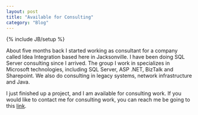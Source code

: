 ```yaml
---
layout: post
title: "Available for Consulting"
category: "Blog"
---
```

{% include JB/setup %}

About five months back I started working as consultant for a company called Idea Integration based here in Jacksonville. I have been doing SQL Server consulting since I arrived. The group I work in specializes in Microsoft technologies, including SQL Server, ASP .NET, BizTalk and Sharepoint. We also do consulting in legacy systems, network infrastructure and Java.

I just finished up a project, and I am available for consulting work. If you would like to contact me for consulting work, you can reach me be going to this [link](http://www.fekke.com/index.cfm?fuseaction=home.contactMe).